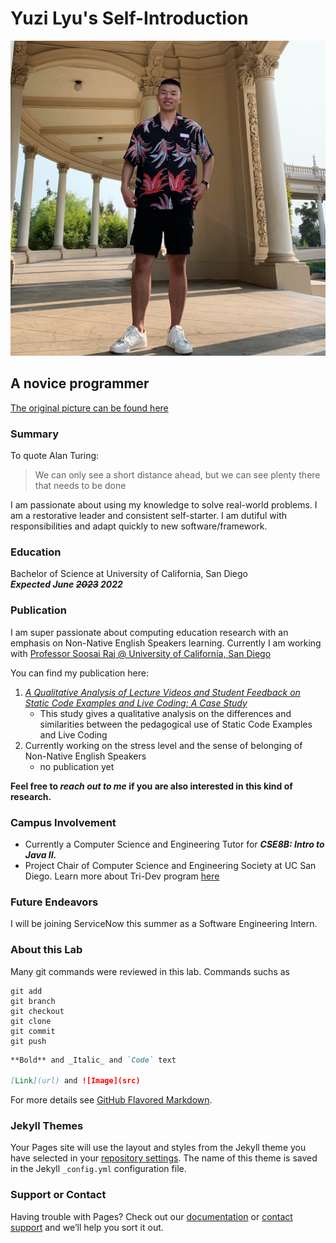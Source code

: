 # Yuzi Lyu's Self-Introduction
![Personal Picture](personalpic.jpg)
## A novice programmer
[The original picture can be found here](/personalpic.jpg)
### Summary
To quote Alan Turing:
> We can only see a short distance ahead, but we can see plenty there that needs to be done

I am passionate about using my knowledge to solve real-world problems. I am a restorative leader and consistent self-starter. I am dutiful with responsibilities and adapt quickly to new software/framework.

### Education
Bachelor of Science at University of California, San Diego   
**_Expected June ~~2023~~ 2022_**

### Publication
I am super passionate about computing education research with an emphasis on Non-Native English Speakers learning. Currently I am working with [Professor Soosai Raj @ University of California, San Diego](https://adalbertgerald.github.io/) 

You can find my publication here:



1. [_A Qualitative Analysis of Lecture Videos and Student Feedback on Static Code Examples and Live Coding: A Case Study_](https://dl.acm.org/doi/abs/10.1145/3441636.3442317?casa_token=mwQ4yyVzCDIAAAAA%3AU4biypZ5yVg-HIHLUlRBfb1yKJEL89Si-dPox9VAmqSeA7WP7weJdJpmjLnKh3bW3kju7EbWOgGpTQ)
	- This study gives a qualitative analysis on the differences and similarities between the pedagogical use of Static Code Examples and Live Coding
2. Currently working on the stress level and the sense of belonging of Non-Native English Speakers
	- no publication yet

**Feel free to _reach out to me_ if you are also interested in this kind of research.**

### Campus Involvement
- Currently a Computer Science and Engineering Tutor for **_CSE8B: Intro to Java II._**
- Project Chair of Computer Science and Engineering Society at UC San Diego. Learn more about Tri-Dev program [here](https://ucsdcses.github.io/tridev/)

### Future Endeavors
I will be joining ServiceNow this summer as a Software Engineering Intern.

### About this Lab
Many git commands were reviewed in this lab. Commands suchs as 
```
git add
git branch
git checkout
git clone
git commit
git push
```

```markdown
**Bold** and _Italic_ and `Code` text

[Link](url) and ![Image](src)
```

For more details see [GitHub Flavored Markdown](https://guides.github.com/features/mastering-markdown/).

### Jekyll Themes

Your Pages site will use the layout and styles from the Jekyll theme you have selected in your [repository settings](https://github.com/yuzilyu/CSE110-Github-Page-Project/settings). The name of this theme is saved in the Jekyll `_config.yml` configuration file.

### Support or Contact

Having trouble with Pages? Check out our [documentation](https://docs.github.com/categories/github-pages-basics/) or [contact support](https://support.github.com/contact) and we’ll help you sort it out.
